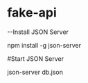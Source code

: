 # fake-api

--Install JSON Server

npm install -g json-server

#Start JSON Server

json-server db.json
